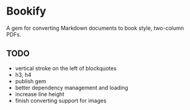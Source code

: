 # Bookify
A gem for converting Markdown documents to book style, two-column PDFs.

## TODO
* vertical stroke on the left of blockquotes
* h3, h4
* publish gem
* better dependency management and loading
* increase line height
* finish converting support for images
